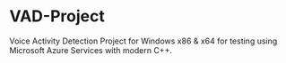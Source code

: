 # VAD-Project
Voice Activity Detection Project for Windows x86 & x64 for testing using Microsoft Azure Services with modern C++.
